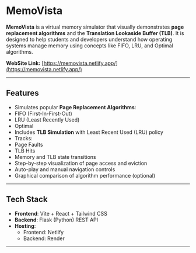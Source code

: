 # MemoVista 

**MemoVista** is a virtual memory simulator that visually demonstrates **page replacement algorithms** and the **Translation Lookaside Buffer (TLB)**. It is designed to help students and developers understand how operating systems manage memory using concepts like FIFO, LRU, and Optimal algorithms.

 **WebSite Link:** [https://memovista.netlify.app/](https://memovista.netlify.app/)

---

##  Features

-  Simulates popular **Page Replacement Algorithms**:
  - FIFO (First-In-First-Out)
  - LRU (Least Recently Used)
  - Optimal
-  Includes **TLB Simulation** with Least Recent Used (LRU) policy
-  Tracks:
  - Page Faults
  - TLB Hits
  - Memory and TLB state transitions
-  Step-by-step visualization of page access and eviction
-  Auto-play and manual navigation controls
-  Graphical comparison of algorithm performance (optional)

---

##  Tech Stack

- **Frontend**: Vite + React + Tailwind CSS
- **Backend**: Flask (Python) REST API
- **Hosting**:
  - Frontend: Netlify
  - Backend: Render

---
